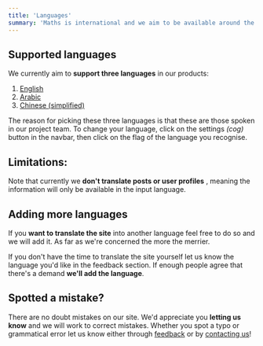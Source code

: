 ```yaml
---
title: 'Languages'
summary: 'Maths is international and we aim to be available around the world too!'
---
```


## Supported languages

We currently aim to **support three languages** in our products:

1. [English](languages)
2. [Arabic](/ar/languages)
3. [Chinese (simplified)](/zh-cn/languages)

The reason for picking these three languages is that these are those spoken in our project team.
To change your language, click on the settings _(cog)_ button in the navbar, then click on the flag of the language you recognise.

## Limitations:

Note that currently we **don't translate posts or user profiles** , meaning the information will only be available in the input language.

## Adding more languages

If you **want to translate the site** into another language feel free to do so and we will add it. As far as we're concerned the more the merrier.

If you don't have the time to translate the site yourself let us know the language you'd like in the feedback section. If enough people agree that there's a demand **we'll add the language**.

## Spotted a mistake?

There are no doubt mistakes on our site. We'd appreciate you **letting us know** and we will work to correct mistakes. Whether you spot a typo or grammatical error let us know either through [feedback](/feedback) or by [contacting us](/contact-us)!
